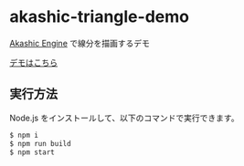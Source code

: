 # akashic-triangle-demo

[Akashic Engine](https://akashic-games.github.io/) で線分を描画するデモ

[デモはこちら](https://lambdataro.github.io/akashic-triangle-demo/)

## 実行方法

Node.js をインストールして、以下のコマンドで実行できます。

```sh
$ npm i
$ npm run build
$ npm start
```
